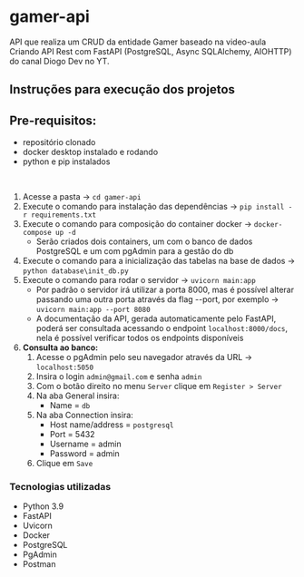 # gamer-api

API que realiza um CRUD da entidade Gamer baseado na video-aula Criando API Rest com FastAPI (PostgreSQL, Async SQLAlchemy, AIOHTTP) do canal Diogo Dev no YT.
<br>

## Instruções para execução dos projetos
## Pre-requisitos:
- repositório clonado <br>
- docker desktop instalado e rodando
- python e pip instalados
<br>

1. Acesse a pasta -> `cd gamer-api`
2. Execute o comando para instalação das dependências -> `pip install -r requirements.txt`
3. Execute o comando para composição do container docker -> `docker-compose up -d`
    - Serão criados dois containers, um com o banco de dados PostgreSQL e um com pgAdmin para a gestão do db
4. Execute o comando para a inicialização das tabelas na base de dados -> `python database\init_db.py`
5. Execute o comando para rodar o servidor -> `uvicorn main:app`
    - Por padrão o servidor irá utilizar a porta 8000, mas é possível alterar passando uma outra porta através da flag --port, por exemplo -> `uvicorn main:app --port 8080`
    - A documentação da API, gerada automaticamente pelo FastAPI, poderá ser consultada acessando o endpoint `localhost:8000/docs`, nela é possível verificar todos os endpoints disponíveis
6. **Consulta ao banco:**
    1. Acesse o pgAdmin pelo seu navegador através da URL -> `localhost:5050`
    2. Insira o login `admin@gmail.com` e senha `admin`
    3. Com o botão direito no menu `Server` clique em `Register > Server`
    4. Na aba General insira:
        - Name = `db`
    5. Na aba Connection insira:
        - Host name/address = `postgresql`
        - Port = 5432
        - Username = admin
        - Password = admin
    6. Clique em `Save`

### Tecnologias utilizadas
- Python 3.9
- FastAPI
- Uvicorn
- Docker
- PostgreSQL
- PgAdmin
- Postman